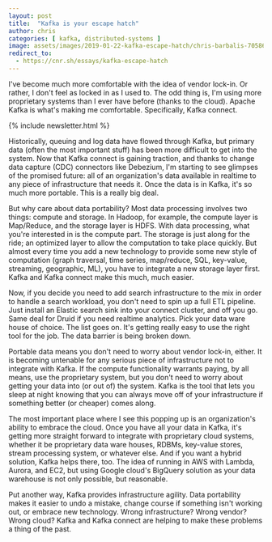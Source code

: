 ```yaml
---
layout: post
title:  "Kafka is your escape hatch"
author: chris
categories: [ kafka, distributed-systems ]
image: assets/images/2019-01-22-kafka-escape-hatch/chris-barbalis-705864-unsplash.jpg
redirect_to:
  - https://cnr.sh/essays/kafka-escape-hatch
---
```


I've become much more comfortable with the idea of vendor lock-in. Or rather, I don't feel as locked in as I used to. The odd thing is, I'm using more proprietary systems than I ever have before (thanks to the cloud). Apache Kafka is what's making me comfortable. Specifically, Kafka connect.

{% include newsletter.html %}

Historically, queuing and log data have flowed through Kafka, but primary data (often the most important stuff) has been more difficult to get into the system. Now that Kafka connect is gaining traction, and thanks to change data capture (CDC) connectors like Debezium, I'm starting to see glimpses of the promised future: all of an organization's data available in realtime to any piece of infrastructure that needs it. Once the data is in Kafka, it's so much more portable. This is a really big deal.

But why care about data portability? Most data processing involves two things: compute and storage. In Hadoop, for example, the compute layer is Map/Reduce, and the storage layer is HDFS. With data processing, what you're interested in is the compute part. The storage is just along for the ride; an optimized layer to allow the computation to take place quickly. But almost every time you add a new technology to provide some new style of computation (graph traversal, time series, map/reduce, SQL, key-value, streaming, geographic, ML), you have to integrate a new storage layer first. Kafka and Kafka connect make this much, much easier.

Now, if you decide you need to add search infrastructure to the mix in order to handle a search workload, you don't need to spin up a full ETL pipeline. Just install an Elastic search sink into your connect cluster, and off you go. Same deal for Druid if you need realtime analytics. Pick your data ware house of choice. The list goes on. It's getting really easy to use the right tool for the job. The data barrier is being broken down.

Portable data means you don't need to worry about vendor lock-in, either. It is becoming untenable for any serious piece of infrastructure not to integrate with Kafka. If the compute functionality warrants paying, by all means, use the proprietary system, but you don't need to worry about getting your data into (or out of) the system. Kafka is the tool that lets you sleep at night knowing that you can always move off of your infrastructure if something better (or cheaper) comes along.

The most important place where I see this popping up is an organization's ability to embrace the cloud. Once you have all your data in Kafka, it's getting more straight forward to integrate with proprietary cloud systems, whether it be proprietary data ware houses, RDBMs, key-value stores, stream processing system, or whatever else. And if you want a hybrid solution, Kafka helps there, too. The idea of running in AWS with Lambda, Aurora, and EC2, but using Google cloud's BigQuery solution as your data warehouse is not only possible, but reasonable.

Put another way, Kafka provides infrastructure agility. Data portability makes it easier to undo a mistake, change course if something isn't working out, or embrace new technology. Wrong infrastructure? Wrong vendor? Wrong cloud? Kafka and Kafka connect are helping to make these problems a thing of the past.